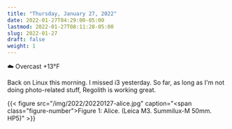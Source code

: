 ```yaml
---
title: "Thursday, January 27, 2022"
date: 2022-01-27T04:29:00-05:00
lastmod: 2022-01-27T08:11:28-05:00
slug: 2022-01-27
draft: false
weight: 1
---
```


☁️   Overcast +13°F

Back on Linux this morning. I missed i3 yesterday. So far, as long as I'm not doing photo-related stuff, Regolith is working great.

{{< figure src="/img/2022/20220127-alice.jpg" caption="<span class=\"figure-number\">Figure 1: </span>Alice. (Leica M3. Summilux-M 50mm. HP5)" >}}

[//]: # "Exported with love from a post written in Org mode"
[//]: # "- https://github.com/kaushalmodi/ox-hugo"
